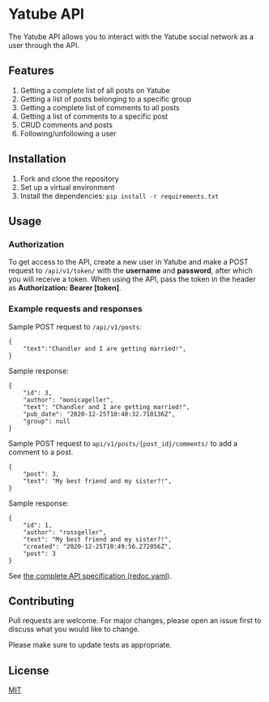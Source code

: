 # Yatube API

The Yatube API allows you to interact with the Yatube social network as a user through the API.

## Features

1. Getting a complete list of all posts on Yatube
2. Getting a list of posts belonging to a specific group
3. Getting a complete list of comments to all posts
4. Getting a list of comments to a specific post
5. CRUD comments and posts
6. Following/unfollowing a user

## Installation

1. Fork and clone the repository
2. Set up a virtual environment
3. Install the dependencies: `pip install -r requirements.txt`

## Usage

### Authorization

To get access to the API, create a new user in Yatube and make a POST request to `/api/v1/token/` with the **username** and **password**, after which you will receive a token. When using the API, pass the token in the header as **Authorization: Bearer [token]**.

### Example requests and responses

Sample POST request to `/api/v1/posts`:

```
{
    "text":"Chandler and I are getting married!",
}
```

Sample response:

```
{
    "id": 3,
    "author": "monicageller",
    "text": "Chandler and I are getting married!",
    "pub_date": "2020-12-25T10:40:32.710136Z",
    "group": null
}
```

Sample POST request to `api/v1/posts/{post_id}/comments/` to add a comment to a post.

```
{
    "post": 3,
    "text": "My best friend and my sister?!",
}
```

Sample response:

```
{
    "id": 1,
    "author": "rossgeller",
    "text": "My best friend and my sister?!",
    "created": "2020-12-25T10:49:56.272056Z",
    "post": 3
}
```

See [the complete API specification (redoc.yaml)](https://github.com/RodinGolodin/api_final_yatube/blob/master/static/redoc.yaml).

## Contributing

Pull requests are welcome. For major changes, please open an issue first to discuss what you would like to change.

Please make sure to update tests as appropriate.

## License

[MIT](https://choosealicense.com/licenses/mit/)
